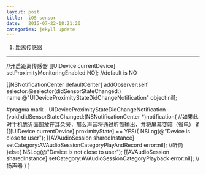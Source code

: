 ```yaml
---
layout: post
title:  iOS-sensor
date:   2015-07-22-18:21:20
categories: jekyll update
---
```


1. 距离传感器
--------------

//开启距离传感器
[[UIDevice currentDevice] setProximityMonitoringEnabled:NO]; //default is NO

[[NSNotificationCenter defaultCenter] addObserver:self
                                         selector:@selector(didSensorStateChanged:)
                                             name:@"UIDeviceProximityStateDidChangeNotification"
                                           object:nil];


#pragma mark - UIDeviceProximityStateDidChangeNotification
-(void)didSensorStateChanged:(NSNotificationCenter *)notification{
    //如果此时手机靠近面部放在耳朵旁，那么声音将通过听筒输出，并将屏幕变暗（省电）
    if ([[UIDevice currentDevice] proximityState] == YES){
        NSLog(@"Device is close to user");
        [[AVAudioSession sharedInstance] setCategory:AVAudioSessionCategoryPlayAndRecord error:nil];  //听筒
    }else{
        NSLog(@"Device is not close to user");
        [[AVAudioSession sharedInstance] setCategory:AVAudioSessionCategoryPlayback error:nil];  //扬声器
    }
}


[jekyll]:      http://jekyllrb.com
[jekyll-gh]:   https://github.com/jekyll/jekyll
[jekyll-help]: https://github.com/jekyll/jekyll-help
